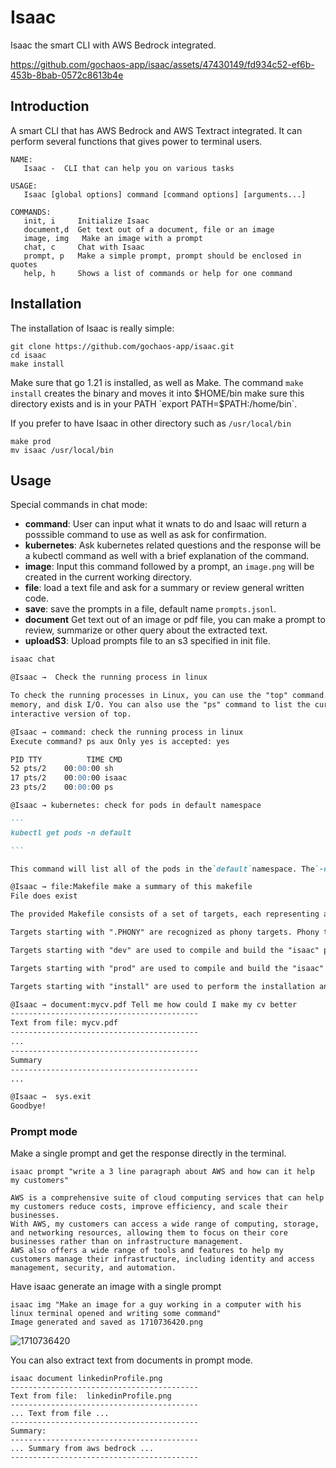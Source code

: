 # Isaac

Isaac the smart CLI with AWS Bedrock integrated.

https://github.com/gochaos-app/isaac/assets/47430149/fd934c52-ef6b-453b-8bab-0572c8613b4e

## Introduction
A smart CLI that has AWS Bedrock and AWS Textract integrated. It can perform several functions that 
gives power to terminal users. 

```
NAME:
   Isaac -  CLI that can help you on various tasks

USAGE:
   Isaac [global options] command [command options] [arguments...]

COMMANDS:
   init, i     Initialize Isaac
   document,d  Get text out of a document, file or an image
   image, img   Make an image with a prompt
   chat, c     Chat with Isaac
   prompt, p   Make a simple prompt, prompt should be enclosed in quotes
   help, h     Shows a list of commands or help for one command
```

## Installation

The installation of Isaac is really simple:
```
git clone https://github.com/gochaos-app/isaac.git
cd isaac
make install
```

Make sure that go 1.21 is installed, as well as Make.
The command `make install` creates the binary and moves it into $HOME/bin
make sure this directory exists and is in your PATH `export PATH=$PATH:/home/bin`.

If you prefer to have Isaac in other directory such as `/usr/local/bin`

```
make prod
mv isaac /usr/local/bin
```

## Usage

Special commands in chat mode: 

* **command**:    User can input what it wnats to do and Isaac will return a posssible command to use as well as ask for confirmation. 
* **kubernetes**: Ask kubernetes related questions and the response will be a kubectl command as well with a brief explanation of the command.
* **image**: Input this command followed by a prompt, an `image.png` will be created in the current working directory. 
* **file**: load a text file and ask for a summary or review general written code.
* **save**: save the prompts in a file, default name `prompts.jsonl`.
* **document** Get text out of an image or pdf file, you can make a prompt to review, summarize or other query about the extracted text.
* **uploadS3**:  Upload prompts file to an s3 specified in init file.


````markdown
isaac chat

@Isaac →  Check the running process in linux    

To check the running processes in Linux, you can use the "top" command. This command provides a real-time view of the running processes and their resource usage, such as CPU,
memory, and disk I/O. You can also use the "ps" command to list the currently running processes. Additionally, you can use the "htop" command, which is a more advanced and
interactive version of top.

@Isaac → command: check the running process in linux
Execute command? ps aux Only yes is accepted: yes

PID TTY          TIME CMD
52 pts/2    00:00:00 sh
17 pts/2    00:00:00 isaac
23 pts/2    00:00:00 ps

@Isaac → kubernetes: check for pods in default namespace

```
kubectl get pods -n default

```

This command will list all of the pods in the`default`namespace. The`-n`flag allows you to specify a specific namespace, and the`get pods`command lists all of the pods in that namespace.

@Isaac → file:Makefile make a summary of this makefile
File does exist

The provided Makefile consists of a set of targets, each representing a specific action. The targets are organized into sections, denoted by labels like "dev", "prod", "install", and "compile".

Targets starting with ".PHONY" are recognized as phony targets. Phony targets are used to indicate that a command or actions should be taken, rather than actually performing a specific task.

Targets starting with "dev" are used to compile and build the "isaac" program. The "go build" command is used to compile the source code and build an executable binary, which is then placed in "~/bin/isaac".

Targets starting with "prod" are used to compile and build the "isaac" program with additional options, specifically the "-ldflags" option, which is used to specify additional flags for the linker. The resulting binary is then placed in "~/bin/isaac".

Targets starting with "install" are used to perform the installation and deployment of the "isaac" program. The "install" target first performs the "prod" target, and then performs the "move" target, which moves the compiled binary

@Isaac → document:mycv.pdf Tell me how could I make my cv better 
------------------------------------------
Text from file: mycv.pdf
------------------------------------------
...
------------------------------------------
Summary
------------------------------------------
...

@Isaac →  sys.exit
Goodbye!

````

### Prompt mode
Make a single prompt and get the response directly in the terminal.
```
isaac prompt "write a 3 line paragraph about AWS and how can it help my customers"

AWS is a comprehensive suite of cloud computing services that can help my customers reduce costs, improve efficiency, and scale their businesses. 
With AWS, my customers can access a wide range of computing, storage, and networking resources, allowing them to focus on their core businesses rather than on infrastructure management. 
AWS also offers a wide range of tools and features to help my customers manage their infrastructure, including identity and access management, security, and automation.
```

Have isaac generate an image with a single prompt 
```
isaac img "Make an image for a guy working in a computer with his linux terminal opened and writing some command"
Image generated and saved as 1710736420.png
```
![1710736420](https://github.com/gochaos-app/isaac/assets/47430149/0c6b152c-91fc-42c1-b60e-79a2fca8d830)

You can also extract text from documents in prompt mode. 
```
isaac document linkedinProfile.png
------------------------------------------
Text from file:  linkedinProfile.png
------------------------------------------
... Text from file ...
------------------------------------------
Summary: 
------------------------------------------
... Summary from aws bedrock ...
------------------------------------------
```
